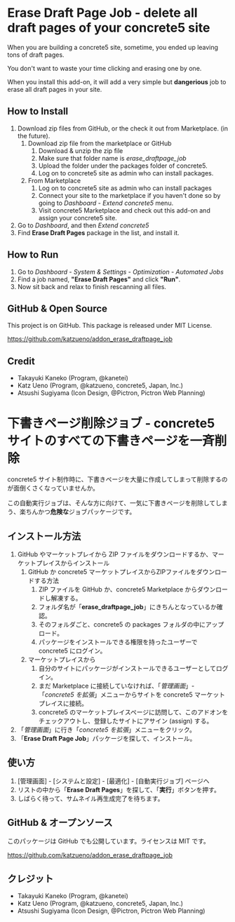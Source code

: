 # Erase Draft Page Job - delete all draft pages of your concrete5 site

When you are building a concrete5 site, sometime, you ended up leaving tons of draft pages.

You don't want to waste your time clicking and erasing one by one.

When you install this add-on, it will add a very simple but **dangerious** job to erase all draft pages in your site.

## How to Install

1. Download zip files from GitHub, or the check it out from Marketplace. (in the future).
    1. Download zip file from the marketplace or GitHub
        1. Download & unzip the zip file
        2. Make sure that folder name is *erase_draftpage_job*
        3. Upload the folder under the packages folder of concrete5.
        4. Log on to concrete5 site as admin who can install packages.
    2. From Marketplace
        1. Log on to concrete5 site as admin who can install packages
        2. Connect your site to the marketplace if you haven't done so by going to *Dashboard* - *Extend concrete5* menu.
        3. Visit concrete5 Marketplace and check out this add-on and assign your concrete5 site.
2. Go to *Dashboard*, and then *Extend concrete5*
3. Find **Erase Draft Pages** package in the list, and install it.

## How to Run

1. Go to *Dashboard* - *System & Settings* - *Optimization* - *Automated Jobs*
2. Find a job named, **"Erase Draft Pages"** and click **"Run"**.
3. Now sit back and relax to finish rescanning all files.

## GitHub & Open Source

This project is on GitHub. This package is released under MIT License.

https://github.com/katzueno/addon_erase_draftpage_job


## Credit

- Takayuki Kaneko (Program, @kanetei)
- Katz Ueno (Program, @katzueno, concrete5, Japan, Inc.)
- Atsushi Sugiyama (Icon Design, @Pictron, Pictron Web Planning)


# 下書きページ削除ジョブ - concrete5 サイトのすべての下書きページを一斉削除

concrete5 サイト制作時に、下書きページを大量に作成してしまって削除するのが面倒くさくなっていませんか。

この自動実行ジョブは、そんな方に向けて、一気に下書きページを削除してしまう、楽ちんかつ**危険な**ジョブパッケージです。

## インストール方法

1. GitHub やマーケットプレイから ZIP ファイルをダウンロードするか、マーケットプレイスからインストール
    1. GitHub か concrete5 マーケットプレイスからZIPファイルをダウンロードする方法
        1. ZIP ファイルを GitHub か、concrete5 Marketplace からダウンロードし解凍する。
        2. フォルダ名が「**erase_draftpage_job**」にきちんとなっているか確認。
        3. そのフォルダごと、concrete5 の packages フォルダの中にアップロード。
        4. パッケージをインストールできる権限を持ったユーザーで concrete5 にログイン。
    2. マーケットプレイスから
        1. 自分のサイトにパッケージがインストールできるユーザーとしてログイン。
        2. まだ Marketplace に接続していなければ、「*管理画面*」-「*concrete5 を拡張*」メニューからサイトを concrete5 マーケットプレイスに接続。
        3. concrete5 のマーケットプレイスページに訪問して、このアドオンをチェックアウトし、登録したサイトにアサイン (assign) する。
2. 「*管理画面*」に行き「*concrete5 を拡張*」メニューをクリック。
3. 「**Erase Draft Page Job**」パッケージを探して、インストール。

## 使い方

1. [管理画面] - [システムと設定] - [最適化] - [自動実行ジョブ] ページヘ
2. リストの中から「**Erase Draft Pages**」を探して、「**実行**」ボタンを押す。
3. しばらく待って、サムネイル再生成完了を待ちます。

## GitHub & オープンソース

このパッケージは GitHub でも公開しています。ライセンスは MIT です。

https://github.com/katzueno/addon_erase_draftpage_job

## クレジット

- Takayuki Kaneko (Program, @kanetei)
- Katz Ueno (Program, @katzueno, concrete5, Japan, Inc.)
- Atsushi Sugiyama (Icon Design, @Pictron, Pictron Web Planning)
